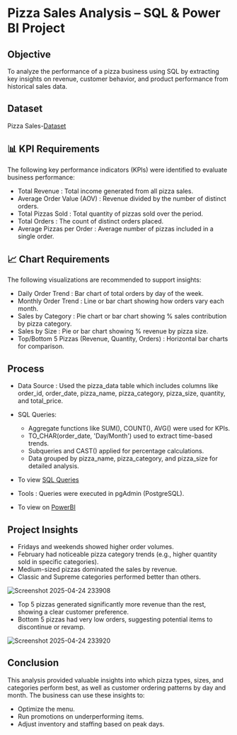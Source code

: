 # Pizza Sales Analysis – SQL & Power BI Project

## Objective
To analyze the performance of a pizza business using SQL by extracting key insights on revenue, customer behavior, and product performance from historical sales data.

## Dataset
Pizza Sales-<a href="https://github.com/Simran1028/Pizza-Sales-Dashboard/blob/main/pizza_sales.csv">Dataset</a>

## 📊 KPI Requirements
The following key performance indicators (KPIs) were identified to evaluate business performance:

- Total Revenue : Total income generated from all pizza sales.
- Average Order Value (AOV) : Revenue divided by the number of distinct orders.
- Total Pizzas Sold : Total quantity of pizzas sold over the period.
- Total Orders : The count of distinct orders placed.
- Average Pizzas per Order : Average number of pizzas included in a single order.

## 📈 Chart Requirements
The following visualizations are recommended to support insights:

- Daily Order Trend : Bar chart of total orders by day of the week.
- Monthly Order Trend : Line or bar chart showing how orders vary each month.
- Sales by Category : Pie chart or bar chart showing % sales contribution by pizza category.
- Sales by Size : Pie or bar chart showing % revenue by pizza size.
- Top/Bottom 5 Pizzas (Revenue, Quantity, Orders) : Horizontal bar charts for comparison.

## Process
- Data Source : Used the pizza_data table which includes columns like order_id, order_date, pizza_name, pizza_category, pizza_size, quantity, and total_price.

- SQL Queries:
  - Aggregate functions like SUM(), COUNT(), AVG() were used for KPIs.
  - TO_CHAR(order_date, 'Day/Month') used to extract time-based trends.
  - Subqueries and CAST() applied for percentage calculations.
  - Data grouped by pizza_name, pizza_category, and pizza_size for detailed analysis.
- To view <a href="https://github.com/Simran1028/Pizza-Sales-Dashboard/blob/main/PIZZA_SALES%20SQL%20QUERIES.docx">SQL Queries</a>

- Tools : Queries were executed in pgAdmin (PostgreSQL).
- To view on <a href="https://github.com/Simran1028/Pizza-Sales-Dashboard/blob/main/Pizza_Sales.pbix">PowerBI</a>

## Project Insights
- Fridays and weekends showed higher order volumes.
- February had noticeable pizza category trends (e.g., higher quantity sold in specific categories).
- Medium-sized pizzas dominated the sales by revenue.
- Classic and Supreme categories performed better than others.
  
![Screenshot 2025-04-24 233908](https://github.com/user-attachments/assets/3fc6d22f-c7cd-402b-93d3-388de2f20f7b)
- Top 5 pizzas generated significantly more revenue than the rest, showing a clear customer preference.
- Bottom 5 pizzas had very low orders, suggesting potential items to discontinue or revamp.
  
![Screenshot 2025-04-24 233920](https://github.com/user-attachments/assets/b5c64e27-ea58-45fe-94e7-8bd7826e170e)

## Conclusion
This analysis provided valuable insights into which pizza types, sizes, and categories perform best, as well as customer ordering patterns by day and month. The business can use these insights to:

- Optimize the menu.
- Run promotions on underperforming items.
- Adjust inventory and staffing based on peak days.
